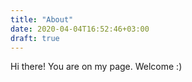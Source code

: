 ```yaml
---
title: "About"
date: 2020-04-04T16:52:46+03:00
draft: true
---
```


Hi there! You are on my page. Welcome :)
